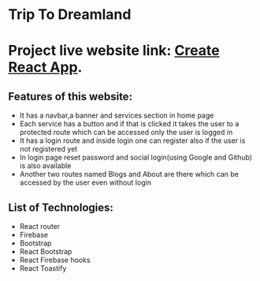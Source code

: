 # Trip To Dreamland

# Project live website link: [Create React App](https://github.com/facebook/create-react-app).

## Features of this website:

<ul>
 <li>It has a navbar,a banner and services section in home page</li>
 <li>Each service has a button and if that is clicked it takes the user to a protected route which can be accessed only the user is logged in</li>
 <li>It has a login route and inside login one can register also if the user is not registered yet</li>
 <li>In login page reset password and social login(using Google and Github) is also available</li>
 <li>Another two routes named Blogs and About are there which can be accessed by the user even without login</li>
</ul>

## List of Technologies:

<ul>
<li>React router</li>
<li>Firebase</li>
<li>Bootstrap</li>
<li>React Bootstrap</li>
<li>React Firebase hooks</li>
<li>React Toastify</li>
</ul>